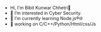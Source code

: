 - Hi, I'm Bibit Kunwar Chhetri👋
- 🤔 I’m interested in Cyber Security.
- 🌱 I’m currently learning Node.js®🌐
- 💬 working on C/C++/Python/Html/css/Js
